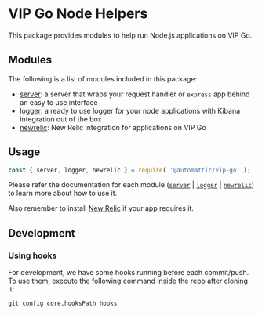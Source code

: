 # VIP Go Node Helpers

This package provides modules to help run Node.js applications on VIP Go.

## Modules

The following is a list of modules included in this package:

+ [server](https://github.com/Automattic/vip-go-node/tree/master/src/server): a server that wraps your request handler or `express` app behind an easy to use interface
+ [logger](https://github.com/Automattic/vip-go-node/tree/master/src/logger): a ready to use logger for your node applications with Kibana integration out of the box
+ [newrelic](https://github.com/Automattic/vip-go-node/tree/master/src/newrelic): New Relic integration for applications on VIP Go

## Usage

``` js
const { server, logger, newrelic } = require( '@automattic/vip-go' );
```

Please refer the documentation for each module ([`server`](https://github.com/Automattic/vip-go-node/blob/master/src/server/README.md) | [`logger`](https://github.com/Automattic/vip-go-node/blob/master/src/logger/README.md) | [`newrelic`](https://github.com/Automattic/vip-go-node/blob/master/src/newrelic/README.md)) to learn more about how to use it.

Also remember to install [New Relic](https://docs.newrelic.com/docs/agents/manage-apm-agents/installation/install-agent) if your app requires it.

## Development

### Using hooks

For development, we have some hooks running before each commit/push. To use them, execute the following command inside the repo after cloning it:

```
git config core.hooksPath hooks
```
